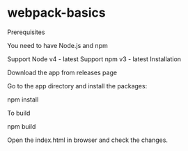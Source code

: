 # webpack-basics
Prerequisites

You need to have Node.js and npm

Support Node v4 - latest
Support npm v3 - latest
Installation

Download the app from releases page

Go to the app directory and install the packages:

npm install

To build 

npm build

Open the index.html in browser and check the changes.